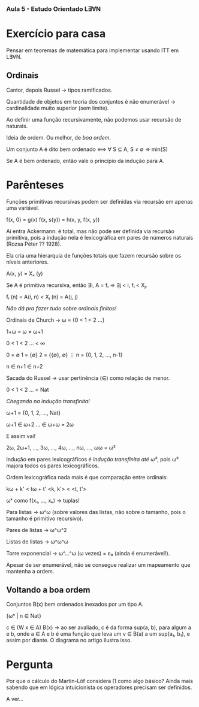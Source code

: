 ### Aula 5 - Estudo Orientado L∃∀N

# Exercício para casa

Pensar em teoremas de matemática para implementar usando ITT em L∃∀N.

## Ordinais

Cantor, depois Russel → tipos ramificados.

Quantidade de objetos em teoria dos conjuntos é não enumerável → cardinalidade muito superior (sem limite).

Ao definir uma função recursivamente, não podemos usar recursão de naturais.

Ideia de ordem. Ou melhor, de *boa ordem*.

Um conjunto A é dito bem ordenado ⟺ ∀ S ⊆ A, S ≠ ∅ ⇒ min(S)

Se A é bem ordenado, então vale o princípio da indução para A.

# Parênteses

Funções primitivas recursivas podem ser definidas via recursão em apenas uma variável.

f(x, 0) = g(x)
f(x, s(y)) = h(x, y, f(x, y))

Aí entra Ackermann: é total, mas não pode ser definida via recursão primitiva, pois a indução nela é lexicográfica em pares de números naturais (Rozsa Péter ?? 1928).

Ela cria uma hierarquia de funções totais que fazem recursão sobre os níveis anteriores.

A(x, y) = Χₓ (y)

Se A é primitiva recursiva, então ∃i, A = fᵢ ⇒ ∃j < i, fᵢ < Χⱼ.

fᵢ (n) = A(i, n) < Χⱼ (n) = A(j, j)

*Não dá pra fazer tudo sobre ordinais finitos!*

Ordinais de Church → ω = {0 < 1 < 2 ...}

1+ω = ω ≠ ω+1

0 < 1 < 2 ... < ∞

0 = ∅
1 = {∅}
2 = {{∅}, ∅}
⋮
n = {0, 1, 2, ..., n-1}

n ∈ n+1 ∈ n+2

Sacada do Russel → usar pertinência (∈) como relação de menor.

0 < 1 < 2 ... < Nat

*Chegando na indução transfinita!*

ω+1 = {0, 1, 2, ..., Nat}

ω+1 ∈ ω+2 ... ∈ ω+ω = 2ω

E assim vai!

2ω, 2ω+1, ..., 3ω, ..., 4ω, ..., nω, ..., ωω = ω²

Indução em pares lexicográficos é *indução transfinita até ω²*, pois ω² majora todos os pares lexicográficos.

Ordem lexicográfica nada mais é que comparação entre ordinais:

kω + k' < tω + t'
<k, k'> < <t, t'>

ωᵏ como f(x₁, ..., xₖ) → tuplas!

Para listas → ω^ω (sobre valores das listas, não sobre o tamanho, pois o tamanho é primitivo recursivo).

Pares de listas → ω^ω^2

Listas de listas → ω^ω^ω

Torre exponencial → ω^...^ω (ω vezes) = ε₀ (ainda é enumerável!).

Apesar de ser enumerável, não se consegue realizar um mapeamento que mantenha a ordem.

## Voltando a boa ordem

Conjuntos B(x) bem ordenados inexados por um tipo A.

{ωⁿ | n ∈ Nat}

c ∈ (W x ∈ A) B(x) → ao ser avaliado, c é da forma sup(a, b), para algum a e b, onde a ∈ A e b é uma função que leva um v ∈ B(a) a um sup(a₁, b₁), e assim por diante. O diagrama no artigo ilustra isso.

# Pergunta

Por que o cálculo do Martin-Löf considera ∏ como algo básico? Ainda mais sabendo que em lógica intuicionista os operadores precisam ser definidos.

A ver...